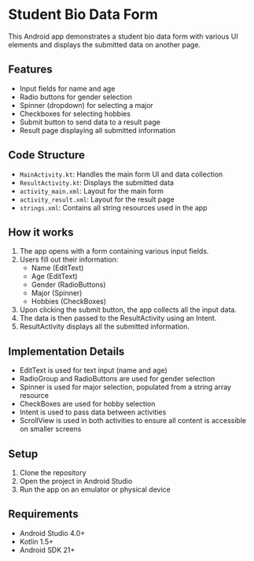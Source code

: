 # Student Bio Data Form

This Android app demonstrates a student bio data form with various UI elements and displays the submitted data on another page.

## Features

- Input fields for name and age
- Radio buttons for gender selection
- Spinner (dropdown) for selecting a major
- Checkboxes for selecting hobbies
- Submit button to send data to a result page
- Result page displaying all submitted information

## Code Structure

- `MainActivity.kt`: Handles the main form UI and data collection
- `ResultActivity.kt`: Displays the submitted data
- `activity_main.xml`: Layout for the main form
- `activity_result.xml`: Layout for the result page
- `strings.xml`: Contains all string resources used in the app

## How it works

1. The app opens with a form containing various input fields.
2. Users fill out their information:
   - Name (EditText)
   - Age (EditText)
   - Gender (RadioButtons)
   - Major (Spinner)
   - Hobbies (CheckBoxes)
3. Upon clicking the submit button, the app collects all the input data.
4. The data is then passed to the ResultActivity using an Intent.
5. ResultActivity displays all the submitted information.

## Implementation Details

- EditText is used for text input (name and age)
- RadioGroup and RadioButtons are used for gender selection
- Spinner is used for major selection, populated from a string array resource
- CheckBoxes are used for hobby selection
- Intent is used to pass data between activities
- ScrollView is used in both activities to ensure all content is accessible on smaller screens

## Setup

1. Clone the repository
2. Open the project in Android Studio
3. Run the app on an emulator or physical device

## Requirements

- Android Studio 4.0+
- Kotlin 1.5+
- Android SDK 21+

